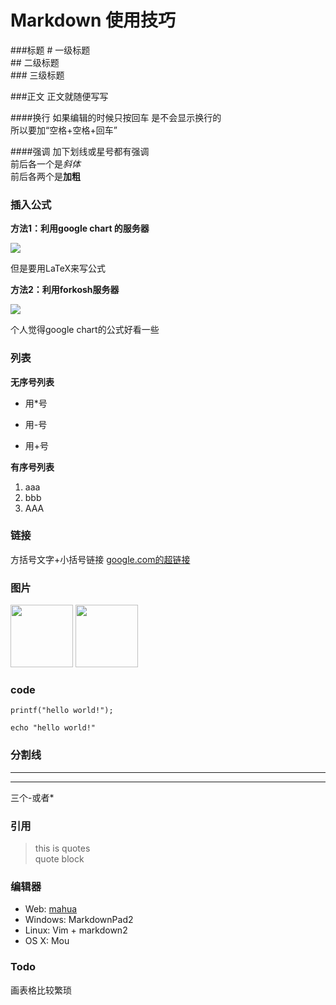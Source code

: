 # Markdown 使用技巧 #
###标题
\# 一级标题  
\## 二级标题  
\### 三级标题

###正文
正文就随便写写  
<!--此处是注释-->

####换行
如果编辑的时候只按回车
是不会显示换行的  
所以要加“空格+空格+回车”

####强调
加下划线或星号都有强调  
前后各一个是*斜体*  
前后各两个是**加粗**  

### 插入公式 ###
**方法1：利用google chart 的服务器**  
<!--<p><img src="http://chart.googleapis.com/chart?cht=tx&chl= insert the formula here" style="border:none;"></p> -->
<p><img src="http://chart.googleapis.com/chart?cht=tx&chl= \Large x=\frac{-b\pm\sqrt{b^2-4ac}}{2a}" style="border:none;"></p>

但是要用LaTeX来写公式  
  
**方法2：利用forkosh服务器**  
<!--<p><img src="http://www.forkosh.com/mathtex.cgi? insert the formula here"></p>-->
<img src="http://www.forkosh.com/mathtex.cgi? \Large x=\frac{-b\pm\sqrt{b^2-4ac}}{2a}">   
  
个人觉得google chart的公式好看一些

### 列表
**无序号列表**  

* 用*号  
- 用-号
+ 用+号

**有序号列表**

1. aaa
2. bbb
1. AAA

### 链接
方括号文字+小括号链接
[google.com的超链接](https://www.google.com)

### 图片
<!--![github}](http://clever-cloud.com/assets/img/github-icon.svg "github")-->
<img src="http://clever-cloud.com/assets/img/github-icon.svg" width = "100"/>
<img src="../images/favicon.ico" width = "100"/>

### code
```
printf("hello world!");
```  
```
echo "hello world!"
```
### 分割线  

---
***
三个-或者*


### 引用  
> this is quotes  
> quote block
  

### 编辑器
+ Web: [mahua](http://mahua.jser.me/)
+ Windows: MarkdownPad2
+ Linux: Vim + markdown2
+ OS X: Mou

### Todo
画表格比较繁琐
